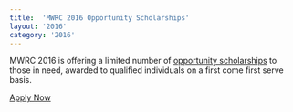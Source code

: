 ```yaml
---
title:  'MWRC 2016 Opportunity Scholarships'
layout: '2016'
category: '2016'
---
```

MWRC 2016 is offering a limited number of [opportunity scholarships](/2016/scholarships) to those in need, awarded to qualified individuals on a first come first serve basis.

<p><a class="button button_size_large" href="https://mwrc.wufoo.com/forms/rrxdo2w0266qu3/" onclick="window.open(this.href,  null, 'height=800, width=680, toolbar=0, location=0, status=1, scrollbars=1, resizable=1'); return false">Apply Now</a></p>
